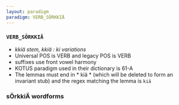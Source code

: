 ```yaml
---
layout: paradigm
paradigm: VERB_SÖRKKIÄ
---
```

### ` VERB_SÖRKKIÄ `

* _kkiä stem, kkiä : ki variations_
* Universal POS is VERB and legacy POS is VERB
* suffixes use front vowel harmony
* KOTUS paradigm used in their dictionary is 61-A
* The lemmas must end in * kiä * (which will be deleted to form an invariant stub) and the regex matching the lemma is ` kiä `

### sÖrkkiÄ wordforms


